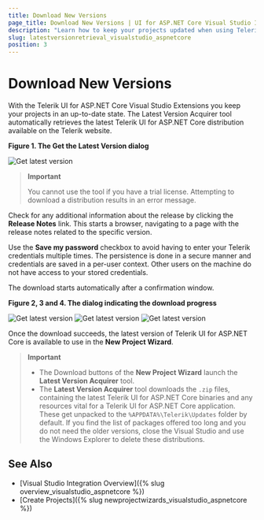 ```yaml
---
title: Download New Versions
page_title: Download New Versions | UI for ASP.NET Core Visual Studio Integration
description: "Learn how to keep your projects updated when using Telerik UI for ASP.NET Core."
slug: latestversionretrieval_visualstudio_aspnetcore
position: 3
---
```


# Download New Versions

With the Telerik UI for ASP.NET Core Visual Studio Extensions you keep your projects in an up-to-date state. The Latest Version Acquirer tool automatically retrieves the latest Telerik UI for ASP.NET Core distribution available on the Telerik website.

**Figure 1. The Get the Latest Version dialog**

![Get latest version](vs-integration/images/lva1.png)

> **Important**
>
> You cannot use the tool if you have a trial license. Attempting to download a distribution results in an error message.

Check for any additional information about the release by clicking the **Release Notes** link. This starts a browser, navigating to a page with the release notes related to the specific version.

Use the **Save my password** checkbox to avoid having to enter your Telerik credentials multiple times. The persistence is done in a secure manner and credentials are saved in a per-user context. Other users on the machine do not have access to your stored credentials.

The download starts automatically after a confirmation window.

**Figure 2, 3 and 4. The dialog indicating the download progress**

![Get latest version](vs-integration/images/lav2.png)
![Get latest version](vs-integration/images/lav3.png)
![Get latest version](vs-integration/images/lav4.png)

Once the download succeeds, the latest version of Telerik UI for ASP.NET Core is available to use in the **New Project Wizard**.

> **Important**
> * The Download buttons of the **New Project Wizard** launch the **Latest Version Acquirer** tool.
> * The **Latest Version Acquirer** tool downloads the `.zip` files, containing the latest Telerik UI for ASP.NET Core binaries and any resources vital for a Telerik UI for ASP.NET Core application. These get unpacked to the `%APPDATA%\Telerik\Updates` folder by default. If you find the list of packages offered too long and you do not need the older versions, close the Visual Studio and use the Windows Explorer to delete these distributions.

## See Also

* [Visual Studio Integration Overview]({% slug overview_visualstudio_aspnetcore %})
* [Create Projects]({% slug newprojectwizards_visualstudio_aspnetcore %})
